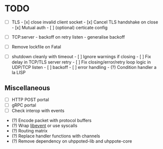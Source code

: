 # TODO

- [ ] TLS
      - [x] close invalid client socket
      - [x] Cancel TLS handshake on close
      - [x] Mutual auth
      - [ ] (optional) certicate config

- [ ] TCP:server
      - backoff on retry listen
      - generalise backoff

- [ ] Remove lockfile on Fatal

- [ ] shutdown cleanly with timeout
      - [ ] Ignore warnings if closing
      - [ ] Fix delay in TCP/TLS server retry
      - [ ] Fix closing/error/retry loop logic in UDP/TCP listen
            - [ ] backoff
            - [ ] error handling
            - (?) Condition handler a la LISP

## Miscellaneous

- [ ] HTTP POST portal
- [ ] gRPC portal
- [ ] Check interop with events
- (?) Encode packet with protocol buffers
- (?) Wrap [libevent](https://libevent.org) or use syscalls
- (?) Routing matrix
- (?) Replace handler functions with channels
- (?) Remove dependency on uhppoted-lib and uhppote-core

